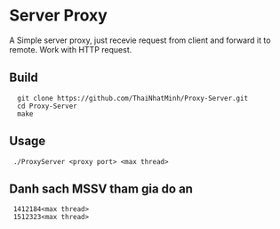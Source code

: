 # Server Proxy
A Simple server proxy, just recevie request from client and forward it to remote. Work with HTTP request.

## Build
```
  git clone https://github.com/ThaiNhatMinh/Proxy-Server.git
  cd Proxy-Server
  make
 ```
## Usage
```
 ./ProxyServer <proxy port> <max thread>
```

## Danh sach MSSV tham gia do an
```
 1412184<max thread>
 1512323<max thread>
```
